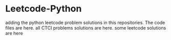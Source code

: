 # Leetcode-Python
adding the python leetcode problem solutions in this repositories. 
The code files are here.
all CTCI problems solutions are here.
some leetcode solutions are here











































































































































































































































































































































































































































































































































































































































































































































































































































































































































































